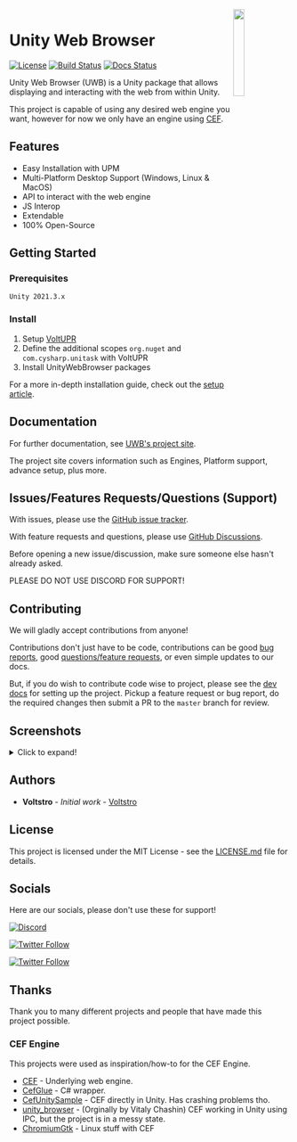 <img align="right" width="20%" src="media/UWB-Icon.svg">

# Unity Web Browser

[![License](https://img.shields.io/github/license/Voltstro-Studios/UnityWebBrowser.svg)](/LICENSE.md)
[![Build Status](https://github.com/Voltstro-Studios/UnityWebBrowser/actions/workflows/main.yml/badge.svg)](https://github.com/Voltstro-Studios/UnityWebBrowser/actions/workflows/main.yml)
[![Docs Status](https://img.shields.io/uptimerobot/status/m794227043-7e2bf837661fcd75d2af6804?label=Docs)](https://projects.voltstro.dev/UnityWebBrowser/latest/)

Unity Web Browser (UWB) is a Unity package that allows displaying and interacting with the web from within Unity.

This project is capable of using any desired web engine you want, however for now we only have an engine using [CEF](https://bitbucket.org/chromiumembedded/cef/).

## Features

- Easy Installation with UPM
- Multi-Platform Desktop Support (Windows, Linux & MacOS)
- API to interact with the web engine
- JS Interop
- Extendable
- 100% Open-Source

## Getting Started

### Prerequisites

```
Unity 2021.3.x
```

### Install

1. Setup [VoltUPR](https://upr.voltstro.dev/-/web/about)
2. Define the additional scopes `org.nuget` and `com.cysharp.unitask` with VoltUPR
3. Install UnityWebBrowser packages

For a more in-depth installation guide, check out the [setup article](https://projects.voltstro.dev/UnityWebBrowser/latest/articles/user/setup/).

## Documentation

For further documentation, see [UWB's project site](https://projects.voltstro.dev/UnityWebBrowser/latest/articles/).

The project site covers information such as Engines, Platform support, advance setup, plus more.

## Issues/Features Requests/Questions (Support)

With issues, please use the [GitHub issue tracker](https://github.com/Voltstro-Studios/UnityWebBrowser/issues).

With feature requests and questions, please use [GitHub Discussions](https://github.com/Voltstro-Studios/UnityWebBrowser/discussions).

Before opening a new issue/discussion, make sure someone else hasn't already asked.

PLEASE DO NOT USE DISCORD FOR SUPPORT!

## Contributing

We will gladly accept contributions from anyone!

Contributions don't just have to be code, contributions can be good [bug reports](https://github.com/Voltstro-Studios/UnityWebBrowser/issues), good [questions/feature requests](https://github.com/Voltstro-Studios/UnityWebBrowser/discussions), or even simple updates to our docs.

But, if you do wish to contribute code wise to project, please see the [dev docs](https://projects.voltstro.dev/UnityWebBrowser/latest/articles/dev/dev-guide/) for setting up the project. Pickup a feature request or bug report, do the required changes then submit a PR to the `master` branch for review.

## Screenshots

<details>
  <summary>Click to expand!</summary>

### [Editor] Google

![Google Screenshot](media/Editor1.webp)

### [Editor] YouTube

![YouTube Screenshot](media/Editor2.webp)

### [Editor] Reddit Old

(Note: New Reddit works fine as well!)

![Old Reddit Screenshot](media/Editor3.webp)

### [Player] Voltstro's Website

![Voltstro](media/Player1.webp)

</details>

## Authors

* **Voltstro** - *Initial work* - [Voltstro](https://github.com/Voltstro)

## License

This project is licensed under the MIT License - see the [LICENSE.md](/LICENSE.md) file for details.

## Socials

Here are our socials, please don't use these for support!

[![Discord](https://img.shields.io/discord/424080906232266753)](https://discord.voltstro.dev)

[![Twitter Follow](https://img.shields.io/twitter/follow/Voltstro?style=social)](https://twitter.com/Voltstro)

[![Twitter Follow](https://img.shields.io/twitter/follow/VoltstroStudios?style=social)](https://twitter.com/VoltstroStudios)

## Thanks

Thank you to many different projects and people that have made this project possible.

### CEF Engine

This projects were used as inspiration/how-to for the CEF Engine.

- [CEF](https://bitbucket.org/chromiumembedded/cef/src/master/) - Underlying web engine.
- [CefGlue](https://gitlab.com/xiliumhq/chromiumembedded/cefglue) - C# wrapper.
- [CefUnitySample](https://github.com/aleab/cef-unity-sample) - CEF directly in Unity. Has crashing problems tho.
- [unity_browser](https://github.com/tunerok/unity_browser) - (Orginally by Vitaly Chashin) CEF working in Unity using IPC, but the project is in a messy state.
- [ChromiumGtk](https://github.com/lunixo/ChromiumGtk) - Linux stuff with CEF